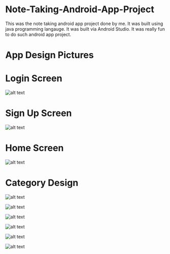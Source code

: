 # Note-Taking-Android-App-Project
This was the note taking android app project done by me. It was built using java programming langauge. It was built via Android Studio. It was really fun to do such android app project.


# App Design Pictures

# Login Screen
![alt text](https://github.com/shubhdhungana/Note-Taking-Android-App-Project/blob/main/%5B%20%5D%20design%20pictures/1.%20login%20screen.JPG)

# Sign Up Screen
![alt text](https://github.com/shubhdhungana/Note-Taking-Android-App-Project/blob/main/%5B%20%5D%20design%20pictures/2.%20sign%20up%20screen.JPG)

# Home Screen
![alt text](https://github.com/shubhdhungana/Note-Taking-Android-App-Project/blob/main/%5B%20%5D%20design%20pictures/3.%20home%20screen.JPG)

# Category Design

![alt text](https://github.com/shubhdhungana/Note-Taking-Android-App-Project/blob/main/%5B%20%5D%20design%20pictures/add%20new%20category%20functionality%20design.JPG)

![alt text](https://github.com/shubhdhungana/Note-Taking-Android-App-Project/blob/main/%5B%20%5D%20design%20pictures/manage%20product%20section%20(%20to%20buy%20section%20design).JPG)

![alt text](https://github.com/shubhdhungana/Note-Taking-Android-App-Project/blob/main/%5B%20%5D%20design%20pictures/menu%20section.JPG)

![alt text](https://github.com/shubhdhungana/Note-Taking-Android-App-Project/blob/main/%5B%20%5D%20design%20pictures/send%20sms%20section.JPG)

![alt text](https://github.com/shubhdhungana/Note-Taking-Android-App-Project/blob/main/%5B%20%5D%20design%20pictures/sub%20category%20section.JPG)

![alt text](https://github.com/shubhdhungana/Note-Taking-Android-App-Project/blob/main/%5B%20%5D%20design%20pictures/user%20profile%20section.JPG)
